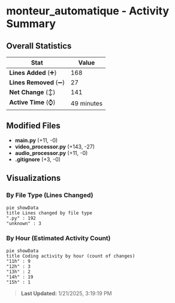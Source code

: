 # monteur_automatique - Activity Summary 

## Overall Statistics

| Stat                   | Value                                                             |
| ---------------------- | ----------------------------------------------------------------- |
| **Lines Added** (➕)   | 168                                          |
| **Lines Removed** (➖) | 27                                        |
| **Net Change** (↕)    | 141                |
| **Active Time** (⌚)   | 49 minutes |


## Modified Files
- **main.py** (+11, -0)
- **video_processor.py** (+143, -27)
- **audio_processor.py** (+11, -0)
- **.gitignore** (+3, -0)

## Visualizations

### By File Type (Lines Changed)

```mermaid
pie showData
title Lines changed by file type
".py" : 192
"unknown" : 3
```

### By Hour (Estimated Activity Count)

```mermaid
pie showData
title Coding activity by hour (count of changes)
"11h" : 9
"12h" : 3
"13h" : 2
"14h" : 19
"15h" : 1
```


> **Last Updated:** 1/21/2025, 3:19:19 PM
